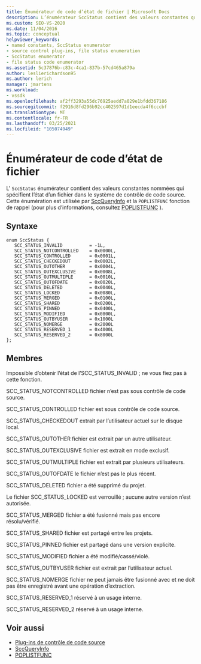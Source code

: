```yaml
---
title: Énumérateur de code d’état de fichier | Microsoft Docs
description: L’énumérateur SccStatus contient des valeurs constantes qui spécifient l’état d’un fichier dans le système de contrôle de code source et qui est utilisé par SccQueryInfo et POPLISTFUNC.
ms.custom: SEO-VS-2020
ms.date: 11/04/2016
ms.topic: conceptual
helpviewer_keywords:
- named constants, SccStatus enumerator
- source control plug-ins, file status enumeration
- SccStatus enumerator
- file status code enumerator
ms.assetid: 5c37876b-c83c-4ca1-837b-57cd465a879a
author: leslierichardson95
ms.author: lerich
manager: jmartens
ms.workload:
- vssdk
ms.openlocfilehash: af2ff3293a55dc76925aedd7a029e1bfdd367186
ms.sourcegitcommit: f2916d8fd296b92cc402597d1d1eecda4f6cccbf
ms.translationtype: MT
ms.contentlocale: fr-FR
ms.lasthandoff: 03/25/2021
ms.locfileid: "105074949"
---
```

# <a name="file-status-code-enumerator"></a>Énumérateur de code d’état de fichier
L' `SccStatus` énumérateur contient des valeurs constantes nommées qui spécifient l’état d’un fichier dans le système de contrôle de code source. Cette énumération est utilisée par [SccQueryInfo](../extensibility/sccqueryinfo-function.md) et la `POPLISTFUNC` fonction de rappel (pour plus d’informations, consultez [POPLISTFUNC](../extensibility/poplistfunc.md) ).

## <a name="syntax"></a>Syntaxe

```
enum SccStatus {
   SCC_STATUS_INVALID          = -1L,
   SCC_STATUS_NOTCONTROLLED    = 0x0000L,
   SCC_STATUS_CONTROLLED       = 0x0001L,
   SCC_STATUS_CHECKEDOUT       = 0x0002L,
   SCC_STATUS_OUTOTHER         = 0x0004L,
   SCC_STATUS_OUTEXCLUSIVE     = 0x0008L,
   SCC_STATUS_OUTMULTIPLE      = 0x0010L,
   SCC_STATUS_OUTOFDATE        = 0x0020L,
   SCC_STATUS_DELETED          = 0x0040L,
   SCC_STATUS_LOCKED           = 0x0080L,
   SCC_STATUS_MERGED           = 0x0100L,
   SCC_STATUS_SHARED           = 0x0200L,
   SCC_STATUS_PINNED           = 0x0400L,
   SCC_STATUS_MODIFIED         = 0x0800L,
   SCC_STATUS_OUTBYUSER        = 0x1000L
   SCC_STATUS_NOMERGE          = 0x2000L
   SCC_STATUS_RESERVED_1       = 0x4000L
   SCC_STATUS_RESERVED_2       = 0x8000L
};
```

## <a name="members"></a>Membres
 Impossible d’obtenir l’état de l’SCC_STATUS_INVALID ; ne vous fiez pas à cette fonction.

 SCC_STATUS_NOTCONTROLLED fichier n’est pas sous contrôle de code source.

 SCC_STATUS_CONTROLLED fichier est sous contrôle de code source.

 SCC_STATUS_CHECKEDOUT extrait par l’utilisateur actuel sur le disque local.

 SCC_STATUS_OUTOTHER fichier est extrait par un autre utilisateur.

 SCC_STATUS_OUTEXCLUSIVE fichier est extrait en mode exclusif.

 SCC_STATUS_OUTMULTIPLE fichier est extrait par plusieurs utilisateurs.

 SCC_STATUS_OUTOFDATE le fichier n’est pas le plus récent.

 SCC_STATUS_DELETED fichier a été supprimé du projet.

 Le fichier SCC_STATUS_LOCKED est verrouillé ; aucune autre version n’est autorisée.

 SCC_STATUS_MERGED fichier a été fusionné mais pas encore résolu/vérifié.

 SCC_STATUS_SHARED fichier est partagé entre les projets.

 SCC_STATUS_PINNED fichier est partagé dans une version explicite.

 SCC_STATUS_MODIFIED fichier a été modifié/cassé/violé.

 SCC_STATUS_OUTBYUSER fichier est extrait par l’utilisateur actuel.

 SCC_STATUS_NOMERGE fichier ne peut jamais être fusionné avec et ne doit pas être enregistré avant une opération d’extraction.

 SCC_STATUS_RESERVED_1 réservé à un usage interne.

 SCC_STATUS_RESERVED_2 réservé à un usage interne.

## <a name="see-also"></a>Voir aussi
- [Plug-ins de contrôle de code source](../extensibility/source-control-plug-ins.md)
- [SccQueryInfo](../extensibility/sccqueryinfo-function.md)
- [POPLISTFUNC](../extensibility/poplistfunc.md)
